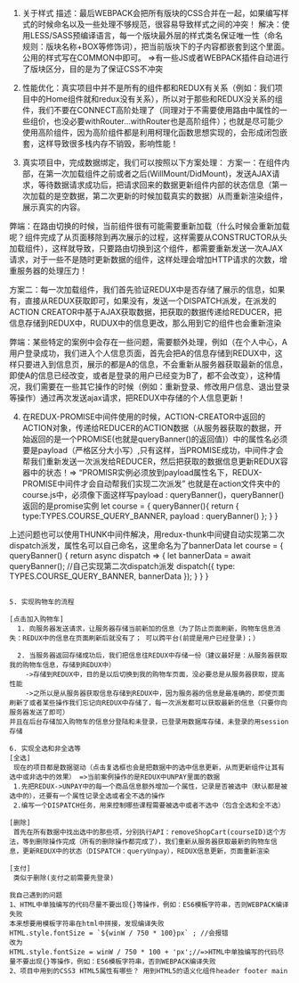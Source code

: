 1. 关于样式
  描述：最后WEBPACK会把所有版块的CSS合并在一起，如果编写样式的时候命名以及一些处理不够规范，很容易导致样式之间的冲突！
  解决：使用LESS/SASS预编译语言，每一个版块最外层的样式类名保证唯一性（命名规则：版块名称+BOX等修饰词），把当前版块下的子内容都嵌套到这个里面。公用的样式写在COMMON中即可。
  =>有一些JS或者WEBPACK插件自动进行了版块区分，目的是为了保证CSS不冲突

2. 性能优化：真实项目中并不是所有的组件都和REDUX有关系（例如：我们项目中的Home组件就和redux没有关系），所以对于那些和REDUX没关系的组件，我们不要在CONNECT高阶处理了（同理对于不需要使用路由中属性的一些组价，也没必要withRouter...withRouter也是高阶组件）；也就是尽可能少使用高阶组件，因为高阶组件都是利用柯理化函数思想实现的，会形成闭包嵌套，这样导致很多栈内存不销毁，影响性能！


3. 真实项目中，完成数据绑定，我们可以按照以下方案处理：
  方案一：在组件内部，在第一次加载组件之前或者之后(WillMount/DidMount)，发送AJAX请求，等待数据请求成功后，把请求回来的数据更新组件内部的状态信息（第一次加载的是空数据，第二次更新的时候加载真实的数据）从而重新渲染组件，展示真实的内容。

  弊端：在路由切换的时候，当前组件很有可能需要重新加载（什么时候会重新加载呢？组件完成了从页面移除到再次展示的过程，这样需要从CONSTRUCTOR从头加载组件），这样就导致，只要路由切换到这个组件，都需要重新发送一次AJAX请求，对于一些不是随时更新数据的组件，这样处理会增加HTTP请求的次数，增重服务器的处理压力！

  方案二：每一次加载组件，我们首先验证REDUX中是否存储了展示的信息，如果有，直接从REDUX获取即可，如果没有，发送一个DISPATCH派发，在派发的ACTION CREATOR中基于AJAX获取数据，把获取的数据传递给REDUCER，把信息存储到REDUX中，RUDUX中的信息更改，那么用到它的组件也会重新渲染

  弊端：某些特定的案例中会存在一些问题，需要额外处理，例如（在个人中心，A用户登录成功，我们进入个人信息页面，首先会把A的信息存储到REDUX中，这样只要进入到信息页，展示的都是A的信息，不会重新从服务器获取最新的信息，即使A的信息已经改变，或者是登录的用户已经变为B了，都不会改变），这种情况，我们需要在一些其它操作的时候（例如：重新登录、修改用户信息、退出登录等操作）通过再次发送ajax请求，把REDUX中存储的个人信息更新！


4. 在REDUX-PROMISE中间件使用的时候，ACTION-CREATOR中返回的ACTION对象，传递给REDUCER的ACTION数据（从服务器获取的数据，开始返回的是一个PROMISE(也就是queryBanner()的返回值)）中的属性名必须要是payload（严格区分大小写）,只有这样，当PROMISE成功，中间件才会帮我们重新发送一次派发给REDUCER，然后把获取的数据信息更新REDUX容器中的状态！=> “PROMISR实例必须放到payload属性名下，REDUX-PROMISE中间件才会自动帮我们实现二次派发”
也就是在action文件夹中的course.js中，必须像下面这样写payload : queryBanner()，queryBanner()返回的是promise实例
let course = {
    queryBanner(){
        return {
            type:TYPES.COURSE_QUERY_BANNER,
            payload : queryBanner()
        };
    }
}

上述问题也可以使用THUNK中间件解决，用redux-thunk中间键自动实现第二次dispatch派发，属性名可以自己命名，这里命名为了bannerData
  let course = {
    queryBanner() {
        return async dispatch => {
            let bannerData = await queryBanner();
            //自己实现第二次dispatch派发
            dispatch({
                type: TYPES.COURSE_QUERY_BANNER,
                bannerData
            });
        }
    }
  }
   ```

5. 实现购物车的流程

  [点击加入购物车]
     1. 向服务器发送请求，让服务器存储当前新加的信息（为了防止页面刷新，购物车信息消失：REDUX中的信息在页面刷新后就没有了； 可以跨平台(前提是用户已经登录)；）

     2. 当服务器返回存储成功后，我们把信息往REDUX中存储一份（建议最好是：从服务器获取我的购物车信息，存储到REDUX中）
       ->存储到REDUX中，目的是以后切换到我的购物车页面，没必要总是从服务器获取，提高性能
       ->之所以是从服务器获取信息存储到REDUX中，因为服务器的信息是最准确的，即使页面刷新了或者某些操作我们忘记向REDUX中存储了，每一次派发都可以获取最新的信息（只要你向服务器发送了即可）
并且在后台存储加入购物车的信息分登陆和未登录，已登录用数据库存储，未登录的用session存储

6. 实现全选和非全选等
  [全选]
    现在的项目都是数据驱动（点击复选框也会是把数据中的选中信息更新，从而更新组件让其有选中或非选中的效果） =>当前案例操作的是REDUX中UNPAY里面的数据
    1.先把REDUX->UNPAY中的每一个商品信息额外增加一个属性，记录是否被选中（默认都是被选中的），还要有一个属性记录全选或者全不选的操作
    2.编写一个DISPATCH任务，用来控制哪些课程需要被选中或者不选中（包含全选和全不选）

  [删除]
    首先在所有数据中找出选中的那些项，分别执行API：removeShopCart(courseID)这个方法，等到删除操作完成（所有的删除操作都完成了），我们重新从服务器获取最新的购物车信息，更新REDUX中的状态（DISPATCH：queryUnpay），REDUX信息更新，页面重新渲染

  [支付]
    类似于删除(支付之前需要先登录)

我自己遇到的问题
1、HTML中单独编写的代码尽量不要出现{}等操作，例如：ES6模板字符串，否则WEBPACK编译失败
本来想要用模板字符串在html中拼接，发现编译失败
HTML.style.fontSize = `${winW / 750 * 100}px` ; //会报错
改为
HTML.style.fontSize = winW / 750 * 100 + 'px';//=>HTML中单独编写的代码尽量不要出现{}等操作，例如：ES6模板字符串，否则WEBPACK编译失败
2、项目中用到的CSS3 HTML5属性有哪些？ 用到HTML5的语义化组件header footer main












